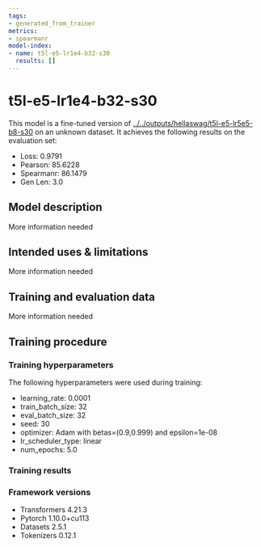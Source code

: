 ```yaml
---
tags:
- generated_from_trainer
metrics:
- spearmanr
model-index:
- name: t5l-e5-lr1e4-b32-s30
  results: []
---
```


<!-- This model card has been generated automatically according to the information the Trainer had access to. You
should probably proofread and complete it, then remove this comment. -->

# t5l-e5-lr1e4-b32-s30

This model is a fine-tuned version of [../../outputs/hellaswag/t5l-e5-lr5e5-b8-s30](https://huggingface.co/../../outputs/hellaswag/t5l-e5-lr5e5-b8-s30) on an unknown dataset.
It achieves the following results on the evaluation set:
- Loss: 0.9791
- Pearson: 85.6228
- Spearmanr: 86.1479
- Gen Len: 3.0

## Model description

More information needed

## Intended uses & limitations

More information needed

## Training and evaluation data

More information needed

## Training procedure

### Training hyperparameters

The following hyperparameters were used during training:
- learning_rate: 0.0001
- train_batch_size: 32
- eval_batch_size: 32
- seed: 30
- optimizer: Adam with betas=(0.9,0.999) and epsilon=1e-08
- lr_scheduler_type: linear
- num_epochs: 5.0

### Training results



### Framework versions

- Transformers 4.21.3
- Pytorch 1.10.0+cu113
- Datasets 2.5.1
- Tokenizers 0.12.1

